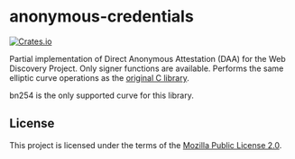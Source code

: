 # anonymous-credentials

[![Crates.io](https://img.shields.io/crates/v/anonymous-credentials?style=for-the-badge)](https://crates.io/crates/anonymous-credentials)

Partial implementation of Direct Anonymous Attestation (DAA) for the Web Discovery Project. Only signer functions are available. Performs the same elliptic curve operations as the [original C library](https://github.com/whotracksme/anonymous-credentials).

bn254 is the only supported curve for this library.

## License

This project is licensed under the terms of the [Mozilla Public License 2.0](LICENSE).
